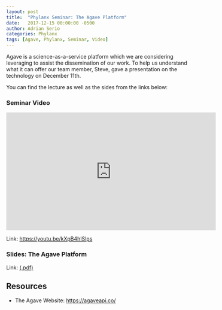```yaml
---
layout: post
title:  "Phylanx Seminar: The Agave Platform"
date:   2017-12-15 00:00:00 -0500
author: Adrian Serio
categories: Phylanx
tags: [Agave, Phylanx, Seminar, Video]
---
```

Agave is a science-as-a-service platform which we are considering leveraging to assist the dissemination of our work. To help us understand what it can offer our team member, Steve, gave a presentation on the technology on December 11th.

You can find the lecture as well as the sides from the links below:

### Seminar Video

<iframe width="560" height="315" src="https://www.youtube-nocookie.com/embed/kXpB4hISlps?rel=0" frameborder="0" allowfullscreen="true"></iframe>

Link: <https://youtu.be/kXpB4hISlps>

### Slides: The Agave Platform
<object style="height: 640px; width: 100%" data="/assets/seminars/12.11.17_agave/agave_overview_12.11.17.pdf" type="application/pdf"></object>

Link: [(.pdf)](/assets/seminars/12.11.17_agave/agave_overview_12.11.17.pdf)

## Resources

* The Agave Website: <https://agaveapi.co/>

